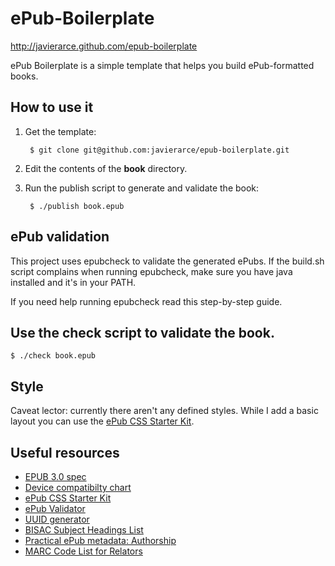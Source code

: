 ePub-Boilerplate
================

http://javierarce.github.com/epub-boilerplate

ePub Boilerplate is a simple template that helps you build ePub-formatted books.

## How to use it

1. Get the template:

        $ git clone git@github.com:javierarce/epub-boilerplate.git

2. Edit the contents of the **book** directory.

3. Run the publish script to generate and validate the book:

        $ ./publish book.epub

## ePub validation

This project uses epubcheck to validate the generated ePubs. If the build.sh script complains when running epubcheck, make sure you have java installed and it's in your PATH.

If you need help running epubcheck read this step-by-step guide.

## Use the check script to validate the book.

    $ ./check book.epub
    
## Style

Caveat lector: currently there aren't any defined styles. While I add a basic layout you can use the <a href="https://github.com/mattharrison/epub-css-starter-kit">ePub CSS Starter Kit</a>.

## Useful resources
      
* <a href="http://idpf.org/epub/30">EPUB 3.0 spec</a></li>
* <a href="http://wiki.mobileread.com/wiki/Device_Compatibility">Device compatibilty chart</a></li>
* <a href="https://github.com/mattharrison/epub-css-starter-kit">ePub CSS Starter Kit</a></li>
* <a href="http://code.google.com/p/epubcheck">ePub Validator</a></li>
* <a href="http://www.famkruithof.net/uuid/uuidgen">UUID generator</a></li>
* <a href="http://www.bisg.org/what-we-do-0-136-bisac-subject-headings-list-major-subjects.php">BISAC Subject Headings List</a></li>
* <a href="http://blog.threepress.org/2009/11/27/practical-epub-metadata-authorship/">Practical ePub metadata: Authorship</a></li>
* <a href="http://www.loc.gov/marc/relators">MARC Code List for Relators</a></li>

